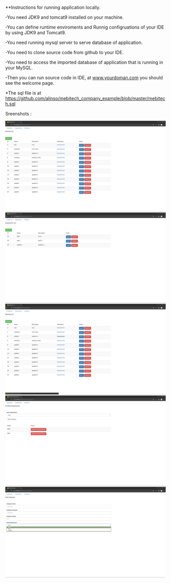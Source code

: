**Instructions for running application locally.

-You need JDK9  and tomcat9 installed on your machine.

-You can define runtime enviroments and Runnig configruations of 
your IDE by using JDK9 and Tomcat9.

-You need running mysql server to serve database of application.

-You need to clone source code from github to your IDE.

-You need to access the imported database of application that is running in your MySQL.

-Then you can run source code in IDE, at www.yourdoman.com you should see the welcome page. 

*The sql file is at https://github.com/alinso/mebitech_company_example/blob/master/mebitech.sql


Sreenshots : 

![s1](https://raw.githubusercontent.com/alinso/mebitech_company_example/master/screenshots/s1.png)
![s2](https://raw.githubusercontent.com/alinso/mebitech_company_example/master/screenshots/s2.png)
![s3](https://raw.githubusercontent.com/alinso/mebitech_company_example/master/screenshots/s3.png)
![s4](https://raw.githubusercontent.com/alinso/mebitech_company_example/master/screenshots/s4.png)
![s5](https://raw.githubusercontent.com/alinso/mebitech_company_example/master/screenshots/s5.png)

